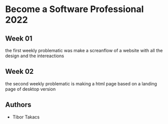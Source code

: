 # Become a Software Professional 2022

## Week 01
the first weekly problematic was make a screanflow of a website with all the design and the intereactions

## Week 02
the second weekly problematic is making a html page based on a landing page of desktop version
## Authors
- Tibor Takacs
